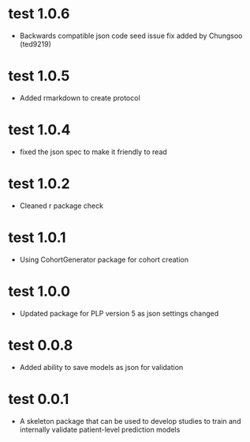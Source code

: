 test 1.0.6
======================
- Backwards compatible json code seed issue fix added by Chungsoo (ted9219)

test 1.0.5
======================
- Added rmarkdown to create protocol

test 1.0.4
======================
- fixed the json spec to make it friendly to read

test 1.0.2
======================
  - Cleaned r package check 


test 1.0.1
======================
  - Using CohortGenerator package for cohort creation


test 1.0.0
======================
  - Updated package for PLP version 5 as json settings changed


test 0.0.8
======================
  - Added ability to save models as json for validation

test 0.0.1
======================
  - A skeleton package that can be used to develop studies to train and internally validate patient-level prediction models
